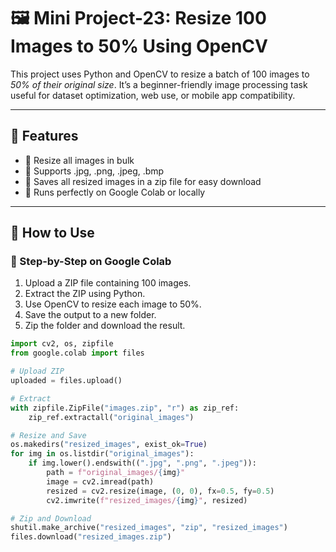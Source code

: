 # 🖼 Mini Project-23: Resize 100 Images to 50% Using OpenCV

This project uses Python and OpenCV to resize a batch of 100 images to *50% of their original size*. It’s a beginner-friendly image processing task useful for dataset optimization, web use, or mobile app compatibility.

---

## 🚀 Features

- 🔹 Resize all images in bulk
- 🔹 Supports .jpg, .png, .jpeg, .bmp
- 🔹 Saves all resized images in a zip file for easy download
- 🔹 Runs perfectly on Google Colab or locally

---

## 📁 How to Use

### 🧩 Step-by-Step on Google Colab

1. Upload a ZIP file containing 100 images.
2. Extract the ZIP using Python.
3. Use OpenCV to resize each image to 50%.
4. Save the output to a new folder.
5. Zip the folder and download the result.

```python
import cv2, os, zipfile
from google.colab import files

# Upload ZIP
uploaded = files.upload()

# Extract
with zipfile.ZipFile("images.zip", "r") as zip_ref:
    zip_ref.extractall("original_images")

# Resize and Save
os.makedirs("resized_images", exist_ok=True)
for img in os.listdir("original_images"):
    if img.lower().endswith((".jpg", ".png", ".jpeg")):
        path = f"original_images/{img}"
        image = cv2.imread(path)
        resized = cv2.resize(image, (0, 0), fx=0.5, fy=0.5)
        cv2.imwrite(f"resized_images/{img}", resized)

# Zip and Download
shutil.make_archive("resized_images", "zip", "resized_images")
files.download("resized_images.zip")
